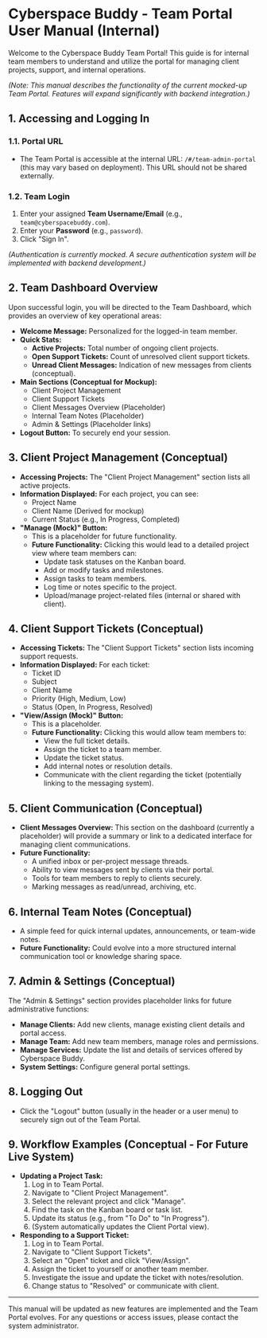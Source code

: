 # Cyberspace Buddy - Team Portal User Manual (Internal)

Welcome to the Cyberspace Buddy Team Portal! This guide is for internal team members to understand and utilize the portal for managing client projects, support, and internal operations.

_(Note: This manual describes the functionality of the current mocked-up Team Portal. Features will expand significantly with backend integration.)_

## 1. Accessing and Logging In

### 1.1. Portal URL

- The Team Portal is accessible at the internal URL: `/#/team-admin-portal` (this may vary based on deployment). This URL should not be shared externally.

### 1.2. Team Login

1.  Enter your assigned **Team Username/Email** (e.g., `team@cyberspacebuddy.com`).
2.  Enter your **Password** (e.g., `password`).
3.  Click "Sign In".

_(Authentication is currently mocked. A secure authentication system will be implemented with backend development.)_

## 2. Team Dashboard Overview

Upon successful login, you will be directed to the Team Dashboard, which provides an overview of key operational areas:

- **Welcome Message:** Personalized for the logged-in team member.
- **Quick Stats:**
  - **Active Projects:** Total number of ongoing client projects.
  - **Open Support Tickets:** Count of unresolved client support tickets.
  - **Unread Client Messages:** Indication of new messages from clients (conceptual).
- **Main Sections (Conceptual for Mockup):**
  - Client Project Management
  - Client Support Tickets
  - Client Messages Overview (Placeholder)
  - Internal Team Notes (Placeholder)
  - Admin & Settings (Placeholder links)
- **Logout Button:** To securely end your session.

## 3. Client Project Management (Conceptual)

- **Accessing Projects:** The "Client Project Management" section lists all active projects.
- **Information Displayed:** For each project, you can see:
  - Project Name
  - Client Name (Derived for mockup)
  - Current Status (e.g., In Progress, Completed)
- **"Manage (Mock)" Button:**
  - This is a placeholder for future functionality.
  - **Future Functionality:** Clicking this would lead to a detailed project view where team members can:
    - Update task statuses on the Kanban board.
    - Add or modify tasks and milestones.
    - Assign tasks to team members.
    - Log time or notes specific to the project.
    - Upload/manage project-related files (internal or shared with client).

## 4. Client Support Tickets (Conceptual)

- **Accessing Tickets:** The "Client Support Tickets" section lists incoming support requests.
- **Information Displayed:** For each ticket:
  - Ticket ID
  - Subject
  - Client Name
  - Priority (High, Medium, Low)
  - Status (Open, In Progress, Resolved)
- **"View/Assign (Mock)" Button:**
  - This is a placeholder.
  - **Future Functionality:** Clicking this would allow team members to:
    - View the full ticket details.
    - Assign the ticket to a team member.
    - Update the ticket status.
    - Add internal notes or resolution details.
    - Communicate with the client regarding the ticket (potentially linking to the messaging system).

## 5. Client Communication (Conceptual)

- **Client Messages Overview:** This section on the dashboard (currently a placeholder) will provide a summary or link to a dedicated interface for managing client communications.
- **Future Functionality:**
  - A unified inbox or per-project message threads.
  - Ability to view messages sent by clients via their portal.
  - Tools for team members to reply to clients securely.
  - Marking messages as read/unread, archiving, etc.

## 6. Internal Team Notes (Conceptual)

- A simple feed for quick internal updates, announcements, or team-wide notes.
- **Future Functionality:** Could evolve into a more structured internal communication tool or knowledge sharing space.

## 7. Admin & Settings (Conceptual)

The "Admin & Settings" section provides placeholder links for future administrative functions:

- **Manage Clients:** Add new clients, manage existing client details and portal access.
- **Manage Team:** Add new team members, manage roles and permissions.
- **Manage Services:** Update the list and details of services offered by Cyberspace Buddy.
- **System Settings:** Configure general portal settings.

## 8. Logging Out

- Click the "Logout" button (usually in the header or a user menu) to securely sign out of the Team Portal.

## 9. Workflow Examples (Conceptual - For Future Live System)

- **Updating a Project Task:**
  1.  Log in to Team Portal.
  2.  Navigate to "Client Project Management".
  3.  Select the relevant project and click "Manage".
  4.  Find the task on the Kanban board or task list.
  5.  Update its status (e.g., from "To Do" to "In Progress").
  6.  (System automatically updates the Client Portal view).
- **Responding to a Support Ticket:**
  1.  Log in to Team Portal.
  2.  Navigate to "Client Support Tickets".
  3.  Select an "Open" ticket and click "View/Assign".
  4.  Assign the ticket to yourself or another team member.
  5.  Investigate the issue and update the ticket with notes/resolution.
  6.  Change status to "Resolved" or communicate with client.

---

This manual will be updated as new features are implemented and the Team Portal evolves. For any questions or access issues, please contact the system administrator.
